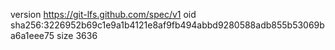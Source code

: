 version https://git-lfs.github.com/spec/v1
oid sha256:3226952b69c1e9a1b4121e8af9fb494abbd9280588adb855b53069ba6a1eee75
size 3636
